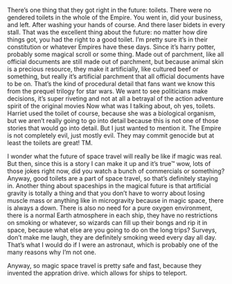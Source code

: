 There’s one thing that they got right in the future: toilets. There were
no gendered toilets in the whole of the Empire. You went in, did your
business, and left. After washing your hands of course. And there laser
bidets in every stall. That was the excellent thing about the future: no
matter how dire things got, you had the right to a good toilet. I’m
pretty sure it’s in their constitution or whatever Empires have these
days. Since it’s harry potter, probably some magical scroll or some
thing. Made out of parchment, like all official documents are still made
out of parchment, but because animal skin is a precious resource, they
make it artificially, like cultured beef or something, but really it’s
artificial parchment that all official documents have to be on. That’s
the kind of procedural detail that fans want we know this from the
prequel trilogy for star wars. We want to see politicians make
decisions, it’s super riveting and not at all a betrayal of the action
adventure spirit of the original movies Now what was I talking about, oh
yes, toilets. Harriet used the toilet of course, because she was a
biological organism, but we aren’t really going to go into detail
because this is not one of those stories that would go into detail. But
I just wanted to mention it. The Empire is not completely evil, just
mostly evil. They may commit genocide but at least the toilets are
great! TM.

I wonder what the future of space travel will really be like if magic
was real. But then, since this is a story I can make it up and it’s
true™ wow, lots of those jokes right now, did you watch a bunch of
commercials or something? Anyway, good toilets are a part of space
travel, so that’s definitely staying in. Another thing about spaceships
in the magical future is that artificial gravity is totally a thing and
that you don’t have to worry about losing muscle mass or anything like
in microgravity because in magic space, there is always a down. There is
also no need for a pure oxygen environment, there is a normal Earth
atmosphere in each ship, they have no restrictions on smoking or
whatever, so wizards can fill up their bongs and rip it in space,
because what else are you going to do on the long trips? Surveys, don’t
make me laugh, they are definitely smoking weed every day all day.
That’s what I would do if I were an astronaut, which is probably one of
the many reasons why I’m not one.

Anyway, so magic space travel is pretty safe and fast, because they
invented the appration drive. which allows for ships to teleport.
